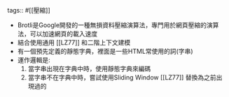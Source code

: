 tags:: #[[壓縮]]

- Brotli是Google開發的一種無損資料壓縮演算法，專門用於網頁壓縮的演算法，可以加速網頁的載入速度
- 結合使用通用 [[LZ77]] 和二階上下文建模
- 有一個預先定義的靜態字典，裡面是一些HTML常使用的詞(字串)
- 運作邏輯是:
  1. 當字串出現在字典中時，使用靜態字典來編碼
  2. 當字串不在字典中時，嘗試使用Sliding Window [[LZ77]] 替換為之前出現過的
